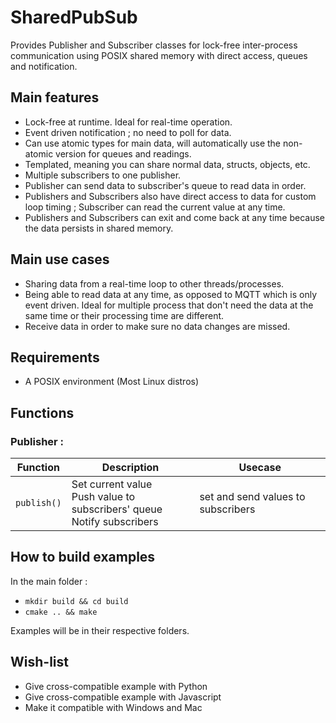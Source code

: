 # SharedPubSub
Provides Publisher and Subscriber classes for lock-free inter-process communication using POSIX shared memory with direct access, queues and notification.

## Main features
- Lock-free at runtime. Ideal for real-time operation.
- Event driven notification ; no need to poll for data.
- Can use atomic types for main data, will automatically use the non-atomic version for queues and readings.
- Templated, meaning you can share normal data, structs, objects, etc.
- Multiple subscribers to one publisher.
- Publisher can send data to subscriber's queue to read data in order.
- Publishers and Subscribers also have direct access to data for custom loop timing ; Subscriber can read the current value at any time.
- Publishers and Subscribers can exit and come back at any time because the data persists in shared memory.
## Main use cases
- Sharing data from a real-time loop to other threads/processes.
- Being able to read data at any time, as opposed to MQTT which is only event driven. Ideal for multiple process that don't need the data at the same time or their processing time are different.
- Receive data in order to make sure no data changes are missed.

## Requirements
- A POSIX environment (Most Linux distros)
## Functions

### Publisher :
|Function|Description|Usecase
|---|---|---|
|`publish()`|Set current value<br>Push value to subscribers' queue<br>Notify subscribers|set and send values to subscribers| 

## How to build examples
In the main folder :
- `mkdir build && cd build`
- `cmake .. && make`

Examples will be in their respective folders.

## Wish-list
- Give cross-compatible example with Python
- Give cross-compatible example with Javascript
- Make it compatible with Windows and Mac